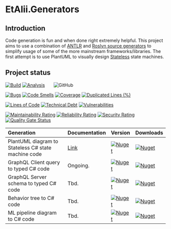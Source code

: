 # EtAlii.Generators

## Introduction
Code generation is fun and when done right extremely helpful. This project aims to use a combination of [ANTLR](https://github.com/antlr/antlr4) and [Roslyn source generators](https://github.com/dotnet/roslyn/blob/main/docs/features/source-generators.cookbook.md) to simplify usage of some of the more mainstream frameworks/libraries.
The first attempt is to use PlantUML to visually design [Stateless](https://github.com/dotnet-state-machine/stateless) state machines.

## Project status

[![Build](https://github.com/vrenken/EtAlii.Generators/actions/workflows/build.yml/badge.svg?branch=main)](https://github.com/vrenken/EtAlii.Generators/actions/workflows/build.yml)
[![Analysis](https://github.com/vrenken/EtAlii.Generators/actions/workflows/analysis.yml/badge.svg)](https://github.com/vrenken/EtAlii.Generators/actions/workflows/analysis.yml)
&nbsp;&nbsp;&nbsp;&nbsp;&nbsp;&nbsp;![GitHub](https://img.shields.io/github/license/vrenken/EtAlii.Generators)

[![Bugs](https://sonarcloud.io/api/project_badges/measure?project=EtAlii.Generators&metric=bugs)](https://sonarcloud.io/dashboard?id=EtAlii.Generators)
[![Code Smells](https://sonarcloud.io/api/project_badges/measure?project=EtAlii.Generators&metric=code_smells)](https://sonarcloud.io/dashboard?id=EtAlii.Generators)
[![Coverage](https://sonarcloud.io/api/project_badges/measure?project=EtAlii.Generators&metric=coverage)](https://sonarcloud.io/dashboard?id=EtAlii.Generators)
[![Duplicated Lines (%)](https://sonarcloud.io/api/project_badges/measure?project=EtAlii.Generators&metric=duplicated_lines_density)](https://sonarcloud.io/dashboard?id=EtAlii.Generators)

[![Lines of Code](https://sonarcloud.io/api/project_badges/measure?project=EtAlii.Generators&metric=ncloc)](https://sonarcloud.io/dashboard?id=EtAlii.Generators)
[![Technical Debt](https://sonarcloud.io/api/project_badges/measure?project=EtAlii.Generators&metric=sqale_index)](https://sonarcloud.io/dashboard?id=EtAlii.Generators)
[![Vulnerabilities](https://sonarcloud.io/api/project_badges/measure?project=EtAlii.Generators&metric=vulnerabilities)](https://sonarcloud.io/dashboard?id=EtAlii.Generators)

[![Maintainability Rating](https://sonarcloud.io/api/project_badges/measure?project=EtAlii.Generators&metric=sqale_rating)](https://sonarcloud.io/dashboard?id=EtAlii.Generators)
[![Reliability Rating](https://sonarcloud.io/api/project_badges/measure?project=EtAlii.Generators&metric=reliability_rating)](https://sonarcloud.io/dashboard?id=EtAlii.Generators)
[![Security Rating](https://sonarcloud.io/api/project_badges/measure?project=EtAlii.Generators&metric=security_rating)](https://sonarcloud.io/dashboard?id=EtAlii.Generators)
[![Quality Gate Status](https://sonarcloud.io/api/project_badges/measure?project=EtAlii.Generators&metric=alert_status)](https://sonarcloud.io/dashboard?id=EtAlii.Generators)


|Generation | Documentation | Version | Downloads |
|:---|:---|:---|:---|
| PlantUML diagram to <br/> Stateless C# state machine code | [Link](Source/EtAlii.Generators.Stateless.Tests/README.md) | [![Nuget](https://img.shields.io/nuget/v/EtAlii.Generators.Stateless)](https://www.nuget.org/packages/EtAlii.Generators.Stateless) | [![Nuget](https://img.shields.io/nuget/dt/EtAlii.Generators.Stateless)](https://www.nuget.org/packages/EtAlii.Generators.Stateless) |
| GraphQL Client query to typed C# code | Ongoing. | [![Nuget](https://img.shields.io/nuget/v/EtAlii.Generators.GraphQl.Client)](https://www.nuget.org/packages/EtAlii.Generators.GraphQl.Client) | [![Nuget](https://img.shields.io/nuget/dt/EtAlii.Generators.GraphQl.Client)](https://www.nuget.org/packages/EtAlii.Generators.GraphQl.Client) |
| GraphQL Server schema to typed C# code | Tbd. | [![Nuget](https://img.shields.io/nuget/v/EtAlii.Generators.GraphQl.Server)](https://www.nuget.org/packages/EtAlii.Generators.GraphQl.Server) | [![Nuget](https://img.shields.io/nuget/dt/EtAlii.Generators.GraphQl.Server)](https://www.nuget.org/packages/EtAlii.Generators.GraphQl.Server) |
| Behavior tree to C# code | Tbd. | [![Nuget](https://img.shields.io/nuget/v/EtAlii.Generators.Behavior)](https://www.nuget.org/packages/EtAlii.Generators.Behavior) | [![Nuget](https://img.shields.io/nuget/dt/EtAlii.Generators.Behavior)](https://www.nuget.org/packages/EtAlii.Generators.Behavior) |
| ML pipeline diagram to C# code | Tbd. | [![Nuget](https://img.shields.io/nuget/v/EtAlii.Generators.MlPipeline)](https://www.nuget.org/packages/EtAlii.Generators.MlPipeline) | [![Nuget](https://img.shields.io/nuget/dt/EtAlii.Generators.MlPipeline)](https://www.nuget.org/packages/EtAlii.Generators.MlPipeline) |
